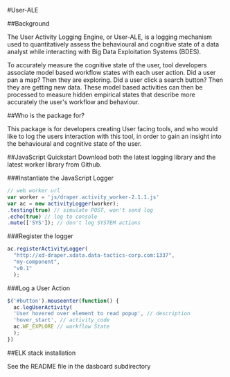 #User-ALE

##Background

The User Activity Logging Engine, or User-ALE, is a logging mechanism used to quantitatively assess the behavioural and cognitive state of a data analyst while interacting with Big Data Exploitation Systems (BDES).

To accurately measure the cognitive state of the user, tool developers associate model based workflow states with each user action. Did a user pan a map? Then they are exploring. Did a user click a search button? Then they are getting new data. These model based activities can then be processed to measure hidden empirical states that describe more accurately the user's workflow and behaviour.

##Who is the package for?

This package is for developers creating User facing tools, and who would like to log the users interaction with this tool, in order to gain an insight into the behavioural and cognitive state of the user.

##JavaScript Quickstart
Download both the latest logging library and the latest worker library from Github.

###Instantiate the JavaScript Logger
```javascript
// web worker url
var worker = 'js/draper.activity_worker-2.1.1.js'
var ac = new activityLogger(worker);
.testing(true) // simulate POST, won't send log
.echo(true) // log to console
.mute(['SYS']); // don't log SYSTEM actions
```

###Register the logger
```javascript
ac.registerActivityLogger(
  "http://xd-draper.xdata.data-tactics-corp.com:1337", 
  "my-component", 
  "v0.1"
  );
```

###Log a User Action
```javascript
$('#button').mouseenter(function() {
  ac.logUserActivity(
  'User hovered over element to read popup', // description
  'hover_start', // activity_code
  ac.WF_EXPLORE // workflow State
  );
})
```

##ELK stack installation

See the README file in the dasboard subdirectory
